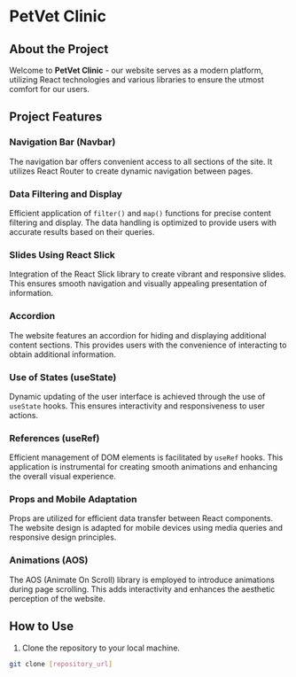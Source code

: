# PetVet Clinic

## About the Project

Welcome to **PetVet Clinic** - our website serves as a modern platform, utilizing React technologies and various libraries to ensure the utmost comfort for our users.

## Project Features

### Navigation Bar (Navbar)

The navigation bar offers convenient access to all sections of the site. It utilizes React Router to create dynamic navigation between pages.

### Data Filtering and Display

Efficient application of `filter()` and `map()` functions for precise content filtering and display. The data handling is optimized to provide users with accurate results based on their queries.

### Slides Using React Slick

Integration of the React Slick library to create vibrant and responsive slides. This ensures smooth navigation and visually appealing presentation of information.

### Accordion

The website features an accordion for hiding and displaying additional content sections. This provides users with the convenience of interacting to obtain additional information.

### Use of States (useState)

Dynamic updating of the user interface is achieved through the use of `useState` hooks. This ensures interactivity and responsiveness to user actions.

### References (useRef)

Efficient management of DOM elements is facilitated by `useRef` hooks. This application is instrumental for creating smooth animations and enhancing the overall visual experience.

### Props and Mobile Adaptation

Props are utilized for efficient data transfer between React components. The website design is adapted for mobile devices using media queries and responsive design principles.

### Animations (AOS)

The AOS (Animate On Scroll) library is employed to introduce animations during page scrolling. This adds interactivity and enhances the aesthetic perception of the website.

## How to Use

1. Clone the repository to your local machine.

```bash
git clone [repository_url]
